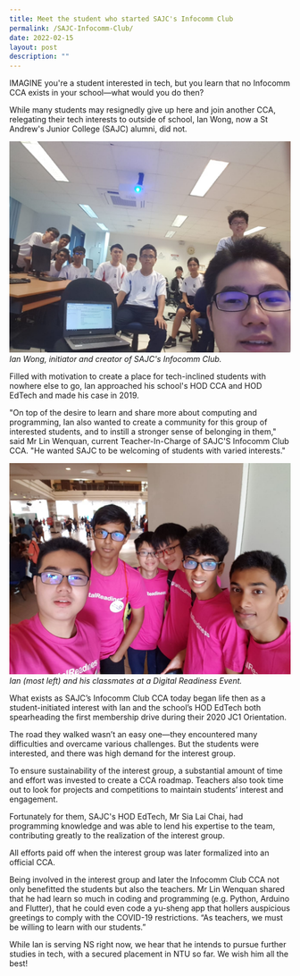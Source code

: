 ```yaml
---
title: Meet the student who started SAJC's Infocomm Club
permalink: /SAJC-Infocomm-Club/
date: 2022-02-15
layout: post
description: ""
---
```

IMAGINE you're a student interested in tech, but you learn that no Infocomm CCA exists in your school—what would you do then? 

While many students may resignedly give up here and join another CCA, relegating their tech interests to outside of school, Ian Wong, now a St Andrew's Junior College (SAJC) alumni, did not.

![Ian Wong, initiator and creator of SAJC's Infocomm Club.](/images/stories/features/ACJC2.jpg)
*Ian Wong, initiator and creator of SAJC's Infocomm Club.*

Filled with motivation to create a place for tech-inclined students with nowhere else to go, Ian approached his school's HOD CCA and HOD EdTech and made his case in 2019.

"On top of the desire to learn and share more about computing and programming, Ian also wanted to create a community for this group of interested students, and to instill a stronger sense of belonging in them," said Mr Lin Wenquan, current Teacher-In-Charge of SAJC'S Infocomm Club CCA. "He wanted SAJC to be welcoming of students with varied interests." 

![Ian (most left) and his classmates at a Digital Readiness Event.](/images/stories/features/ACJC1.jpg)
*Ian (most left) and his classmates at a Digital Readiness Event.*

What exists as SAJC’s Infocomm Club CCA today began life then as a student-initiated interest with Ian and the school’s HOD EdTech both spearheading the first membership drive during their 2020 JC1 Orientation.

The road they walked wasn’t an easy one—they encountered many difficulties and overcame various challenges. But the students were interested, and there was high demand for the interest group. 

To ensure sustainability of the interest group, a substantial amount of time and effort was invested to create a CCA roadmap. Teachers also took time out to look for projects and competitions to maintain students’ interest and engagement. 

Fortunately for them, SAJC's HOD EdTech, Mr Sia Lai Chai, had programming 
knowledge and was able to lend his expertise to the team, contributing
greatly to the realization of the interest group. 

All efforts paid off when the interest group was later formalized into an official CCA.

Being involved in the interest group and later the Infocomm Club CCA not only benefitted the students but also the teachers. Mr Lin Wenquan shared that he had learn so much in coding and programming (e.g. Python, Arduino and Flutter), that he could even code a yu-sheng app that hollers auspicious greetings to comply with the COVID-19 restrictions. “As teachers, we must be willing to learn with our students.”

While Ian is serving NS right now, we hear that he intends to pursue further studies in tech, with a secured placement in NTU so far. We wish him all the best!